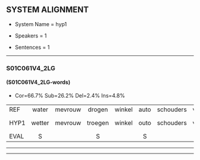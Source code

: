 
## SYSTEM ALIGNMENT

- System Name = hyp1

- Speakers = 1

- Sentences = 1

---

### S01C061V4_2LG

#### (S01C061V4_2LG-words)

- Cor=66.7%	Sub=26.2%	Del=2.4%	Ins=4.8%

|  |  |  |  |  |  |  |  |  |  |  |  |  |  |  |  |  |  |  |  |  |  |  |  |  |  |  |  |  |  |  |  |  |  |  |  |  |  |  |  |  |  |  |
|:--- |:---:|:---:|:---:|:---:|:---:|:---:|:---:|:---:|:---:|:---:|:---:|:---:|:---:|:---:|:---:|:---:|:---:|:---:|:---:|:---:|:---:|:---:|:---:|:---:|:---:|:---:|:---:|:---:|:---:|:---:|:---:|:---:|:---:|:---:|:---:|:---:|:---:|:---:|:---:|:---:|:---:|:---:|
| REF | water | mevrouw | drogen | winkel | auto | schouders | verhaal | koning | moeilijk | speelplaats | drinken | hoofdpijn | regen | vliegtuig | stoppen | opnieuw | gooien | sneeuwen | moeder |  | liedje | potlood | fietsbel | vinger |  | dichtbij | meisje | chauffeur | muziek | waarom | scheuren | lawaai | zwemmen | vuurwerk | appel | cola | kussen | eerste | circus | kleuren | voetbal | vlinder |
| HYP1 | wetter | mevrouw | troegen | winkel | outo | schouders | verhaal | koning | moeilijk | speelplaats | drinken | hoofdtijn | riggen | vliegtuig | stoppen | opnieuw | gooien | sneeuwen | moeder | deed | je | potloot | fietsbal | vinger | dicht | bij | meisje | chauffeur | muziek | waarom | scheuren | lawaai | zwemmen | vuurwerk | appel | cola | kussen | eerste |  | circus-kleuren | voetbal | vlinde |
| EVAL | S |  | S |  | S |  |  |  |  |  |  | S | S |  |  |  |  |  |  | I | S | S | S |  | I | S |  |  |  |  |  |  |  |  |  |  |  |  | D | S |  | S |
---

---
